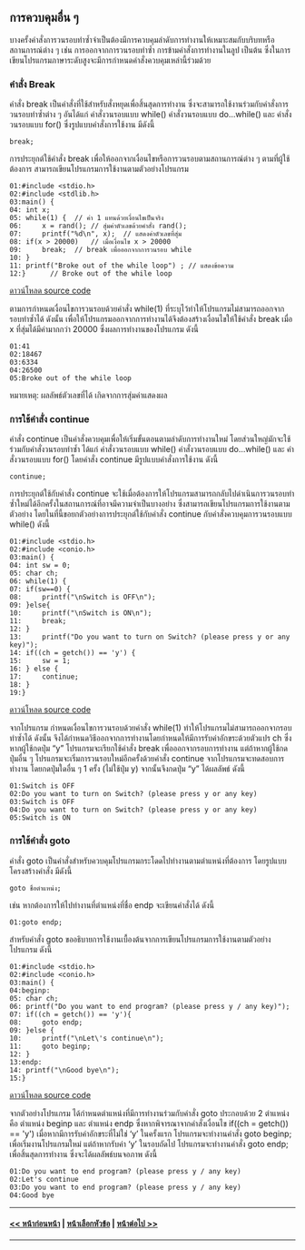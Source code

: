 ## การควบคุมอื่น ๆ

บางครั้งคำสั่งการวนรอบทำซ้ำจำเป็นต้องมีการควบคุมลำดับการทำงานให้เหมาะสมกับบริบทหรือสถานการณ์ต่าง ๆ เช่น การออกจากการวนรอบทำซ้ำ การข้ามคำสั่งการทำงานในลูป เป็นต้น ซึ่งในการเขียนโปรแกรมภาษาระดับสูงจะมีการกำหนดคำสั่งควบคุมเหล่านี้ร่วมด้วย

### คำสั่ง Break 
คำสั่ง break เป็นคำสั่งที่ใช้สำหรับสั่งหยุดเพื่อสิ้นสุดการทำงาน ซึ่งจะสามารถใช้งานร่วมกับคำสั่งการวนรอบทำซ้ำต่าง ๆ อันได้แก่ คำสั่งวนรอบแบบ while() คำสั่งวนรอบแบบ do…while() และ คำสั่งวนรอบแบบ for() ซึ่งรูปแบบคำสั่งการใช้งาน มีดังนี้ 

```
break;
```

การประยุกต์ใช้คำสั่ง break เพื่อให้ออกจากเงื่อนไขหรือการวนรอบตามสถานการณ์ต่าง ๆ ตามที่ผู้ใช้ต้องการ สามารถเขียนโปรแกรมการใช้งานตามตัวอย่างโปรแกรม

```
01:#include <stdio.h>  	
02:#include <stdlib.h>             	
03:main() {	
04:	int x;	
05:	while(1) {	// ค่า 1 แทนด้วยเงื่อนไขเป็นจริง
06:		x = rand();	// สุ่มค่าตัวเลขด้วยคำสั่ง rand();
07:		printf("%d\n", x);	// แสดงค่าตัวเลขที่สุ่ม
08:	if(x > 20000)	// เมื่อเงื่อนไข x > 20000
09:		break;	// break เพื่อออกจากการวนรอบ while
10:	}	
11:	printf("Broke out of the while loop") ;	// แสดงข้อความ 
12:}	  // Broke out of the while loop
```
[ดาวน์โหลด source code](src/ch06_10.cpp)

ตามการกำหนดเงื่อนไขการวนรอบด้วยคำสั่ง while(1) ที่ระบุไว้ทำให้โปรแกรมไม่สามารถออกจากรอบทำซ้ำได้ ดังนั้น เพื่อให้โปรแกรมออกจากการทำงานได้จึงต้องสร้างเงื่อนไขให้ใช้คำสั่ง break เมื่อ x ที่สุ่มได้มีค่ามากกว่า 20000 ซึ่งผลการทำงานของโปรแกรม ดังนี้

```
01:41
02:18467
03:6334
04:26500
05:Broke out of the while loop	
```
หมายเหตุ: ผลลัพธ์ตัวเลขที่ได้ เกิดจากการสุ่มค่าแสดงผล

### การใช้คำสั่ง continue
คำสั่ง continue เป็นคำสั่งควบคุมเพื่อให้เริ่มขั้นตอนตามลำดับการทำงานใหม่ โดยส่วนใหญ่มักจะใช้ร่วมกับคำสั่งวนรอบทำซ้ำ ได้แก่ คำสั่งวนรอบแบบ while() คำสั่งวนรอบแบบ do…while() และ คำสั่งวนรอบแบบ for() โดยคำสั่ง continue มีรูปแบบคำสั่งการใช้งาน ดังนี้

```
continue;
```

การประยุกต์ใช้กับคำสั่ง continue จะใช้เมื่อต้องการให้โปรแกรมสามารถกลับไปดำเนินการวนรอบทำซ้ำใหม่ได้อีกครั้งในสถานการณ์ที่อาจมีความจำเป็นบางอย่าง ซึ่งสามารถเขียนโปรแกรมการใช้งานตามตัวอย่าง โดยในที่นี้ขอยกตัวอย่างการประยุกต์ใช้กับคำสั่ง continue กับคำสั่งควบคุมการวนรอบแบบ while() ดังนี้

```
01:#include <stdio.h>  	
02:#include <conio.h>  	
03:main() {	
04:	int sw = 0;	
05:	char ch;	
06:	while(1) { 
07:	if(sw==0) {
08:		printf("\nSwitch is OFF\n");
09:	}else{
10:		printf("\nSwitch is ON\n");
11:		break;
12:	}
13:		printf("Do you want to turn on Switch? (please press y or any key)");
14:	if((ch = getch()) == 'y') {
15:		sw = 1;
16:	} else {
17:		continue;
18:	}
19:}
```
[ดาวน์โหลด source code](src/ch06_11.cpp)

จากโปรแกรม กำหนดเงื่อนไขการวนรอบด้วยคำสั่ง while(1) ทำให้โปรแกรมไม่สามารถออกจากรอบทำซ้ำได้ ดังนั้น จึงได้กำหนดวิธีออกจากการทำงานโดยกำหนดให้มีการรับค่าอักขระด้วยตัวแปร ch ซึ่งหากผู้ใช้กดปุ่ม “y” โปรแกรมจะเรียกใช้คำสั่ง break เพื่อออกจากรอบการทำงาน แต่ถ้าหากผู้ใช้กดปุ่มอื่น ๆ โปรแกรมจะเริ่มการวนรอบใหม่อีกครั้งด้วยคำสั่ง continue จากโปรแกรมจะทดสอบการทำงาน โดยกดปุ่มใดอื่น ๆ 1 ครั้ง (ไม่ใช้ปุ่ม y) จากนั้นจึงกดปุ่ม “y” ได้ผลลัพธ์ ดังนี้

```
01:Switch is OFF
02:Do you want to turn on Switch? (please press y or any key)
03:Switch is OFF
04:Do you want to turn on Switch? (please press y or any key)
05:Switch is ON	
```

### การใช้คำสั่ง goto
คำสั่ง goto เป็นคำสั่งสำหรับควบคุมโปรแกรมกระโดดไปทำงานตามตำแหน่งที่ต้องการ โดยรูปแบบโครงสร้างคำสั่ง มีดังนี้

```
goto ชื่อตำแหน่ง;
```

เช่น หากต้องการให้ไปทำงานที่ตำแหน่งที่ชื่อ endp จะเขียนคำสั่งได้ ดังนี้ 

```
01:goto endp;
```

สำหรับคำสั่ง goto ขออธิบายการใช้งานเบื้องต้นจากการเขียนโปรแกรมการใช้งานตามตัวอย่างโปรแกรม ดังนี้

```
01:#include <stdio.h>  
02:#include <conio.h>  
03:main() {
04:beginp:
05:	char ch;
06:	printf("Do you want to end program? (please press y / any key)");
07:	if((ch = getch()) == 'y'){
08:		goto endp;
09:	}else {
10:		printf("\nLet\'s continue\n");
11:		goto beginp;
12:	}
13:endp: 
14:	printf("\nGood bye\n");
15:}
```
[ดาวน์โหลด source code](src/ch06_12.cpp)

จากตัวอย่างโปรแกรม ได้กำหนดตำแหน่งที่มีการทำงานร่วมกับคำสั่ง goto ประกอบด้วย 2 ตำแหน่ง คือ ตำแหน่ง beginp และ ตำแหน่ง endp ซึ่งหากพิจารณาจากคำสั่งเงื่อนไข if((ch = getch()) == 'y') เมื่อหากมีการรับค่าอักขระที่ไม่ใช่ ‘y’ ในครั้งแรก โปรแกรมจะทำงานคำสั่ง goto beginp; เพื่อเริ่มงานโปรแกรมใหม่ แต่ถ้าหากรับค่า ‘y’ ในรอบถัดไป โปรแกรมจะทำงานคำสั่ง goto endp; เพื่อสิ้นสุดการทำงาน ซึ่งจะได้ผลลัพธ์บนจอภาพ ดังนี้

```
01:Do you want to end program? (please press y / any key)
02:Let's continue
03:Do you want to end program? (please press y / any key)
04:Good bye	
```

---
#### [<< หน้าก่อนหน้า](0603.md) | [หน้าเลือกหัวข้อ](README.md) | [หน้าต่อไป >>](0610.md)
---
